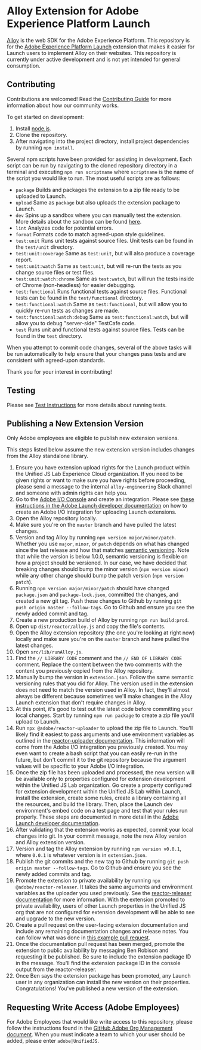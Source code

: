 # Alloy Extension for Adobe Experience Platform Launch

[Alloy](https://github.com/adobe/alloy) is the web SDK for the Adobe Experience Platform. This repository is for the [Adobe Experience Platform Launch](https://www.adobe.com/experience-platform/launch.html) extension that makes it easier for Launch users to implement Alloy on their websites. This repository is currently under active development and is not yet intended for general consumption.

## Contributing

Contributions are welcomed! Read the [Contributing Guide](./.github/CONTRIBUTING.md) for more information about how our community works.

To get started on development:

1. Install [node.js](https://nodejs.org/).
1. Clone the repository.
1. After navigating into the project directory, install project dependencies by running `npm install`.

Several npm scripts have been provided for assisting in development. Each script can be run by navigating to the cloned repository directory in a terminal and executing `npm run scriptname` where `scriptname` is the name of the script you would like to run. The most useful scripts are as follows:

* `package` Builds and packages the extension to a zip file ready to be uploaded to Launch.  
* `upload` Same as `package` but also uploads the extension package to Launch.  
* `dev` Spins up a sandbox where you can manually test the extension. More details about the sandbox can be found [here](https://www.npmjs.com/package/@adobe/reactor-sandbox). 
* `lint` Analyzes code for potential errors.
* `format` Formats code to match agreed-upon style guidelines.
* `test:unit` Runs unit tests against source files. Unit tests can be found in the `test/unit` directory.
* `test:unit:coverage` Same as `test:unit`, but will also produce a coverage report.
* `test:unit:watch` Same as `test:unit`, but will re-run the tests as you change source files or test files.
* `test:unit:watch:chrome` Same as `test:watch`, but will run the tests inside of Chrome (non-headless) for easier debugging.
* `test:functional` Runs functional tests against source files. Functional tests can be found in the `test/functional` directory.
* `test:functional:watch` Same as `test:functional`, but will allow you to quickly re-run tests as changes are made.
* `test:functional:watch:debug` Same as `test:functional:watch`, but will allow you to debug "server-side" TestCafe code.
* `test` Runs unit and functional tests against source files. Tests can be found in the `test` directory.

When you attempt to commit code changes, several of the above tasks will be run automatically to help ensure that your changes pass tests and are consistent with agreed-upon standards.

Thank you for your interest in contributing!

## Testing

Please see [Test Instructions](test/docs/README.md) for more details about running tests.

## Publishing a New Extension Version

Only Adobe employees are eligible to publish new extension versions.

This steps listed below assume the new extension version includes changes from the Alloy standalone library.

1. Ensure you have extension upload rights for the Launch product within the Unified JS Lab Experience Cloud organization. If you need to be given rights or want to make sure you have rights before proceeding, please send a message to the internal `alloy-engineering` Slack channel and someone with admin rights can help you.
1. Go to the [Adobe I/O Console](https://console.adobe.io/) and create an integration. Please see [these instructions in the Adobe Launch developer documentation](https://developer.adobelaunch.com/api/guides/access_tokens/#create-a-new-integration) on how to create an Adobe I/O integration for uploading Launch extensions.
1. Open the Alloy repository locally. 
1. Make sure you're on the `master` branch and have pulled the latest changes.
1. Version and tag Alloy by running `npm version major/minor/patch`. Whether you use `major`, `minor`, or `patch` depends on what has changed since the last release and how that matches [semantic versioning](https://semver.org/). Note that while the version is below 1.0.0, semantic versioning is flexible on how a project should be versioned. In our case, we have decided that breaking changes should bump the minor version (`npm version minor`) while any other change should bump the patch version (`npm version patch`).
1. Running `npm version major/minor/patch` should have changed `package.json` and `package-lock.json`, committed the changes, and created a new git tag. Push these changes to Github by running `git push origin master --follow-tags`. Go to Github and ensure you see the newly added commit and tag.
1. Create a new production build of Alloy by running `npm run build:prod`.
1. Open up `dist/reactor/alloy.js` and copy the file's contents.
1. Open the Alloy extension repository (the one you're looking at right now) locally and make sure you're on the `master` branch and have pulled the latest changes.
1. Open `src/lib/runAlloy.js`.
1. Find the `// LIBRARY CODE` comment and the `// END OF LIBRARY CODE` comment. Replace the content between the two comments with the content you previously copied from the Alloy repository.
1. Manually bump the version in `extension.json`. Follow the same semantic versioning rules that you did for Alloy. The version used in the extension does not need to match the version used in Alloy. In fact, they'll almost always be different because sometimes we'll make changes in the Alloy Launch extension that don't require changes in Alloy.
1. At this point, it's good to test out the latest code before committing your local changes. Start by running `npm run package` to create a zip file you'll upload to Launch.
1. Run `npx @adobe/reactor-uploader` to upload the zip file to Launch. You'll likely find it easiest to pass arguments and use environment variables as outlined in the [reactor-uploader documentation](https://www.npmjs.com/package/@adobe/reactor-uploader). This information will come from the Adobe I/O integration you previously created. You may even want to create a bash script that you can easily re-run in the future, but don't commit it to the git repository because the argument values will be specific to your Adobe I/O integration.
1. Once the zip file has been uploaded and processed, the new version will be available only to properties configured for extension development within the Unified JS Lab organization. Go create a property configured for extension development within the Unified JS Lab within Launch, install the extension, create some rules, create a library containing all the resources, and build the library. Then, place the Launch dev environment's embed code on a test page and test that your rules run properly. These steps are documented in more detail in the [Adobe Launch developer documentation](https://developer.adobelaunch.com/extensions/submissions/upload-and-test/#4-create-a-development-property).
1. After validating that the extension works as expected, commit your local changes into git. In your commit message, note the new Alloy version and Alloy extension version.
1. Version and tag the Alloy extension by running `npm version v0.0.1`, where `0.0.1` is whatever version is in `extension.json`.
1. Publish the git commits and the new tag to Github by running `git push origin master --follow-tags`. Go to Github and ensure you see the newly added commits and tag.
1. Promote the extension to private availability by running `npx @adobe/reactor-releaser`. It takes the same arguments and environment variables as the uploader you used previously. See the [reactor-releaser documentation](https://www.npmjs.com/package/@adobe/reactor-releaser) for more information. With the extension promoted to private availability, users of other Launch properties in the Unified JS org that are not configured for extension development will be able to see and upgrade to the new version.
1. Create a pull request on the user-facing extension documentation and include any remaining documentation changes and release notes. You can follow what was done in [this example pull request](https://git.corp.adobe.com/AdobeDocs/launch.en/pull/90).
1. Once the documentation pull request has been merged, promote the extension to public availability by messaging Ben Robison and requesting it be published. Be sure to include the extension package ID in the message. You'll find the extension package ID in the console output from the reactor-releaser.
1. Once Ben says the extension package has been promoted, any Launch user in any organization can install the new version on their properties. Congratulations! You've published a new version of the extension. 

## Requesting Write Access (Adobe Employees)

For Adobe Employees that would like write access to this repository, please follow the instructions found in the [GitHub Adobe Org Management document](https://git.corp.adobe.com/OpenSourceAdvisoryBoard/handbook/blob/master/GitHub-Adobe-Org-Management.md#request-access-to-our-adobe-github-org). When you must indicate a team to which your user should be added, please enter `adobe|UnifiedJS`.
